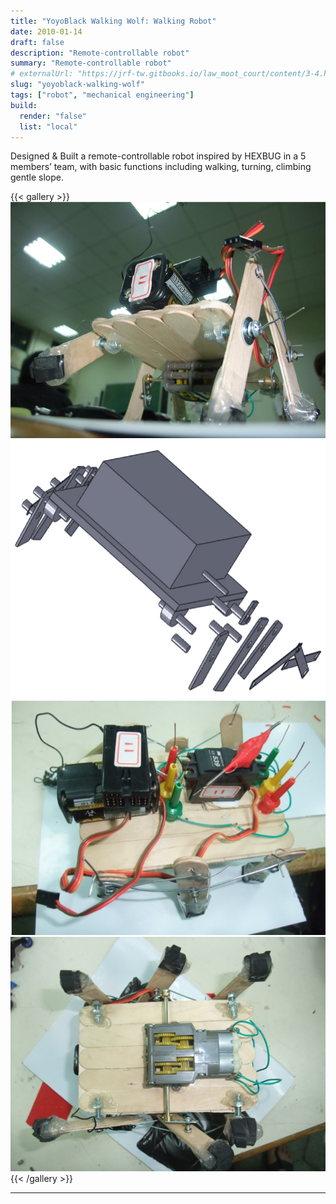 ```yaml
---
title: "YoyoBlack Walking Wolf: Walking Robot"
date: 2010-01-14
draft: false
description: "Remote-controllable robot"
summary: "Remote-controllable robot"
# externalUrl: "https://jrf-tw.gitbooks.io/law_moot_court/content/3-4.html"
slug: "yoyoblack-walking-wolf"
tags: ["robot", "mechanical engineering"]
build:
  render: "false"
  list: "local"
---
```


Designed & Built a remote-controllable robot inspired by HEXBUG in a 5 members’ team, with basic functions including walking, turning, climbing gentle slope.

{{< gallery >}}
  <img src="feature-overview.png" class="grid-w100" />
  <img src="cad.png" class="grid-w33" />
  <img src="top.png" class="grid-w33" />
  <img src="bottom.png" class="grid-w33" />
{{< /gallery >}}

---

